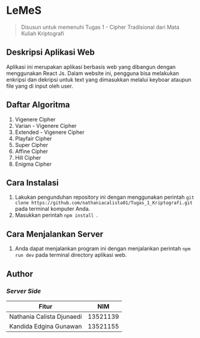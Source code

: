 # LeMeS

> Disusun untuk memenuhi Tugas 1 - Cipher Tradisional dari Mata Kuliah Kriptografi


## Deskripsi Aplikasi Web

Aplikasi ini merupakan aplikasi berbasis web yang dibangun dengan menggunakan React Js. Dalam website ini, pengguna bisa melakukan enkripsi dan dekripsi untuk text yang dimasukkan melalui keyboar ataupun file yang di input oleh user.

## Daftar Algoritma

1. Vigenere Cipher
2. Varian - Vigenere Cipher
3. Extended - Vigenere Cipher
4. Playfair Cipher
5. Super Cipher
6. Affine Cipher
7. Hill Cipher
8. Enigma Cipher

## Cara Instalasi

1. Lakukan pengunduhan repository ini dengan menggunakan perintah `git clone https://github.com/nathaniacalista01/Tugas_1_Kriptografi.git` pada terminal komputer Anda.
2. Masukkan perintah `npm install `.

## Cara Menjalankan Server

1. Anda dapat menjalankan program ini dengan menjalankan perintah `npm run dev` pada terminal directory aplikasi web.


## Author

### _Server Side_

| Fitur                         | NIM      |
| ------------------------------| -------- |
| Nathania Calista Djunaedi  | 13521139 |
| Kandida Edgina Gunawan | 13521155 |

